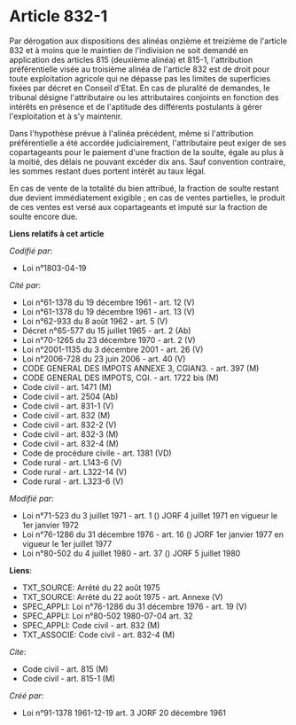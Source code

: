 # Article 832-1

Par dérogation aux dispositions des alinéas onzième et treizième de l'article 832 et à moins que le maintien de l'indivision
ne soit demandé en application des articles 815 (deuxième alinéa) et 815-1, l'attribution préférentielle visée au troisième
alinéa de l'article 832 est de droit pour toute exploitation agricole qui ne dépasse pas les limites de superficies fixées
par décret en Conseil d'Etat. En cas de pluralité de demandes, le tribunal désigne l'attributaire ou les attributaires
conjoints en fonction des intérêts en présence et de l'aptitude des différents postulants à gérer l'exploitation et à s'y
maintenir.

Dans l'hypothèse prévue à l'alinéa précédent, même si l'attribution préférentielle a été accordée judiciairement,
l'attributaire peut exiger de ses copartageants pour le paiement d'une fraction de la soulte, égale au plus à la moitié, des
délais ne pouvant excéder dix ans. Sauf convention contraire, les sommes restant dues portent intérêt au taux légal.

En cas de vente de la totalité du bien attribué, la fraction de soulte restant due devient immédiatement exigible ; en cas de
ventes partielles, le produit de ces ventes est versé aux copartageants et imputé sur la fraction de soulte encore due.

**Liens relatifs à cet article**

_Codifié par_:

  - Loi n°1803-04-19

_Cité par_:

  - Loi n°61-1378 du 19 décembre 1961 - art. 12 (V)
  - Loi n°61-1378 du 19 décembre 1961 - art. 13 (V)
  - Loi n°62-933 du 8 août 1962 - art. 5 (V)
  - Décret n°65-577 du 15 juillet 1965 - art. 2 (Ab)
  - Loi n°70-1265 du 23 décembre 1970 - art. 2 (V)
  - Loi n°2001-1135 du 3 décembre 2001 - art. 26 (V)
  - Loi n°2006-728 du 23 juin 2006 - art. 40 (V)
  - CODE GENERAL DES IMPOTS ANNEXE 3, CGIAN3. - art. 397 (M)
  - CODE GENERAL DES IMPOTS, CGI. - art. 1722 bis (M)
  - Code civil - art. 1471 (M)
  - Code civil - art. 2504 (Ab)
  - Code civil - art. 831-1 (V)
  - Code civil - art. 832 (M)
  - Code civil - art. 832-2 (V)
  - Code civil - art. 832-3 (M)
  - Code civil - art. 832-4 (M)
  - Code de procédure civile - art. 1381 (VD)
  - Code rural - art. L143-6 (V)
  - Code rural - art. L322-14 (V)
  - Code rural - art. L323-6 (V)

_Modifié par_:

  - Loi n°71-523 du 3 juillet 1971 - art. 1 () JORF 4 juillet 1971 en vigueur le 1er janvier 1972
  - Loi n°76-1286 du 31 décembre 1976 - art. 16 () JORF 1er janvier 1977 en vigueur le 1er juillet 1977
  - Loi n°80-502 du 4 juillet 1980 - art. 37 () JORF 5 juillet 1980

**Liens**:

  - TXT_SOURCE: Arrêté du 22 août 1975
  - TXT_SOURCE: Arrêté du 22 août 1975 - art. Annexe (V)
  - SPEC_APPLI: Loi n°76-1286 du 31 décembre 1976 - art. 19 (V)
  - SPEC_APPLI: Loi n°80-502 1980-07-04 art. 32
  - SPEC_APPLI: Code civil - art. 832 (M)
  - TXT_ASSOCIE: Code civil - art. 832-4 (M)

_Cite_:

  - Code civil - art. 815 (M)
  - Code civil - art. 815-1 (M)

_Créé par_:

  - Loi n°91-1378 1961-12-19 art. 3 JORF 20 décembre 1961
